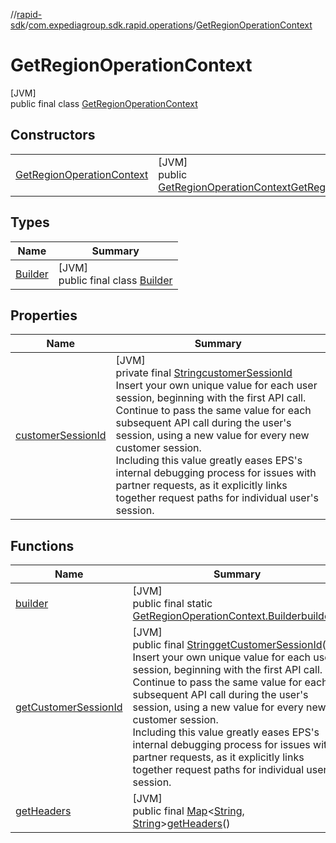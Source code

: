//[rapid-sdk](../../../index.md)/[com.expediagroup.sdk.rapid.operations](../index.md)/[GetRegionOperationContext](index.md)

# GetRegionOperationContext

[JVM]\
public final class [GetRegionOperationContext](index.md)

## Constructors

| | |
|---|---|
| [GetRegionOperationContext](-get-region-operation-context.md) | [JVM]<br>public [GetRegionOperationContext](index.md)[GetRegionOperationContext](-get-region-operation-context.md)([String](https://docs.oracle.com/javase/8/docs/api/java/lang/String.html)customerSessionId) |

## Types

| Name | Summary |
|---|---|
| [Builder](-builder/index.md) | [JVM]<br>public final class [Builder](-builder/index.md) |

## Properties

| Name | Summary |
|---|---|
| [customerSessionId](index.md#-478664722%2FProperties%2F700308213) | [JVM]<br>private final [String](https://docs.oracle.com/javase/8/docs/api/java/lang/String.html)[customerSessionId](index.md#-478664722%2FProperties%2F700308213)<br>Insert your own unique value for each user session, beginning with the first API call. Continue to pass the same value for each subsequent API call during the user's session, using a new value for every new customer session.<br> Including this value greatly eases EPS's internal debugging process for issues with partner requests, as it explicitly links together request paths for individual user's session. |

## Functions

| Name | Summary |
|---|---|
| [builder](builder.md) | [JVM]<br>public final static [GetRegionOperationContext.Builder](-builder/index.md)[builder](builder.md)() |
| [getCustomerSessionId](get-customer-session-id.md) | [JVM]<br>public final [String](https://docs.oracle.com/javase/8/docs/api/java/lang/String.html)[getCustomerSessionId](get-customer-session-id.md)()<br>Insert your own unique value for each user session, beginning with the first API call. Continue to pass the same value for each subsequent API call during the user's session, using a new value for every new customer session.<br> Including this value greatly eases EPS's internal debugging process for issues with partner requests, as it explicitly links together request paths for individual user's session. |
| [getHeaders](get-headers.md) | [JVM]<br>public final [Map](https://docs.oracle.com/javase/8/docs/api/java/util/Map.html)&lt;[String](https://docs.oracle.com/javase/8/docs/api/java/lang/String.html), [String](https://docs.oracle.com/javase/8/docs/api/java/lang/String.html)&gt;[getHeaders](get-headers.md)() |
